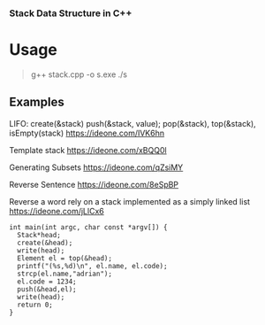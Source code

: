 ### Stack Data Structure in C++

# Usage
  >g++ stack.cpp -o s.exe
  >./s
>
##  Examples

LIFO: create(&stack) push(&stack, value); pop(&stack), top(&stack), isEmpty(stack) https://ideone.com/IVK6hn 

Template stack https://ideone.com/xBQQ0l

Generating Subsets https://ideone.com/qZsiMY

Reverse Sentence https://ideone.com/8eSpBP

Reverse a word rely on a stack implemented as a simply linked list https://ideone.com/jLlCx6
```
int main(int argc, char const *argv[]) {
  Stack*head;
  create(&head);
  write(head);
  Element el = top(&head);
  printf("(%s,%d)\n", el.name, el.code);
  strcp(el.name,"adrian");
  el.code = 1234;
  push(&head,el);
  write(head);
  return 0;
}
```
